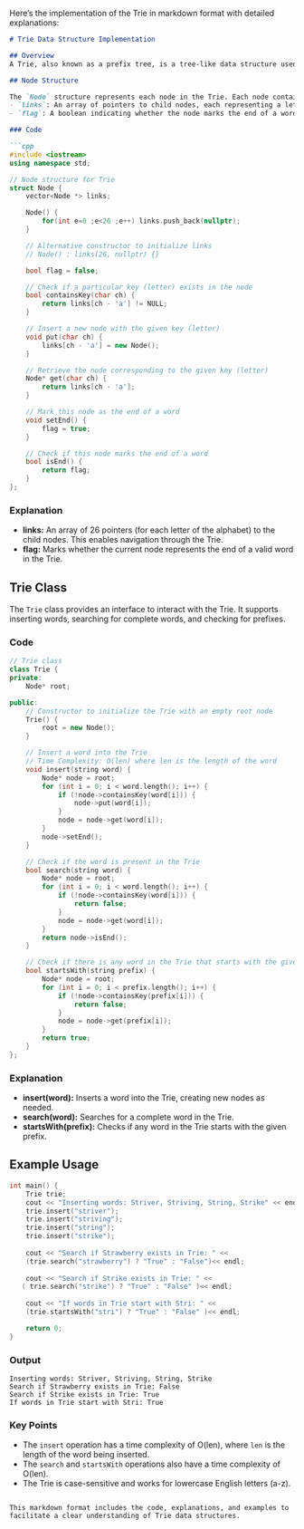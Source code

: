 Here’s the implementation of the Trie in markdown format with detailed explanations:

```markdown
# Trie Data Structure Implementation

## Overview
A Trie, also known as a prefix tree, is a tree-like data structure used to store a dynamic set of strings, where keys are usually strings. Tries are commonly used for tasks like autocomplete, spell checking, and searching for words or prefixes efficiently.

## Node Structure

The `Node` structure represents each node in the Trie. Each node contains:
- `links`: An array of pointers to child nodes, each representing a letter.
- `flag`: A boolean indicating whether the node marks the end of a word.

### Code

```cpp
#include <iostream>
using namespace std;

// Node structure for Trie
struct Node {
    vector<Node *> links;

    Node() {
        for(int e=0 ;e<26 ;e++) links.push_back(nullptr);
    }

    // Alternative constructor to initialize links
    // Node() : links(26, nullptr) {}

    bool flag = false;

    // Check if a particular key (letter) exists in the node
    bool containsKey(char ch) {
        return links[ch - 'a'] != NULL;
    }

    // Insert a new node with the given key (letter)
    void put(char ch) {
        links[ch - 'a'] = new Node();
    }

    // Retrieve the node corresponding to the given key (letter)
    Node* get(char ch) {
        return links[ch - 'a'];
    }

    // Mark this node as the end of a word
    void setEnd() {
        flag = true;
    }

    // Check if this node marks the end of a word
    bool isEnd() {
        return flag;
    }
};
```

### Explanation

- **links:** An array of 26 pointers (for each letter of the alphabet) to the child nodes. This enables navigation through the Trie.
- **flag:** Marks whether the current node represents the end of a valid word in the Trie.

## Trie Class

The `Trie` class provides an interface to interact with the Trie. It supports inserting words, searching for complete words, and checking for prefixes.

### Code

```cpp
// Trie class
class Trie {
private:
    Node* root;

public:
    // Constructor to initialize the Trie with an empty root node
    Trie() {
        root = new Node();
    }

    // Insert a word into the Trie
    // Time Complexity: O(len) where len is the length of the word
    void insert(string word) {
        Node* node = root;
        for (int i = 0; i < word.length(); i++) {
            if (!node->containsKey(word[i])) {
                node->put(word[i]);
            }
            node = node->get(word[i]);
        }
        node->setEnd();
    }

    // Check if the word is present in the Trie
    bool search(string word) {
        Node* node = root;
        for (int i = 0; i < word.length(); i++) {
            if (!node->containsKey(word[i])) {
                return false;
            }
            node = node->get(word[i]);
        }
        return node->isEnd();
    }

    // Check if there is any word in the Trie that starts with the given prefix
    bool startsWith(string prefix) {
        Node* node = root;
        for (int i = 0; i < prefix.length(); i++) {
            if (!node->containsKey(prefix[i])) {
                return false;
            }
            node = node->get(prefix[i]);
        }
        return true;
    }
};
```

### Explanation

- **insert(word):** Inserts a word into the Trie, creating new nodes as needed.
- **search(word):** Searches for a complete word in the Trie.
- **startsWith(prefix):** Checks if any word in the Trie starts with the given prefix.

## Example Usage

```cpp
int main() {
    Trie trie;
    cout << "Inserting words: Striver, Striving, String, Strike" << endl;
    trie.insert("striver");
    trie.insert("striving");
    trie.insert("string");
    trie.insert("strike");
    
    cout << "Search if Strawberry exists in Trie: " <<
    (trie.search("strawberry") ? "True" : "False")<< endl;
    
    cout << "Search if Strike exists in Trie: " <<
   ( trie.search("strike") ? "True" : "False" )<< endl;
    
    cout << "If words in Trie start with Stri: " <<
    (trie.startsWith("stri") ? "True" : "False" )<< endl;

    return 0;
}
```

### Output

```
Inserting words: Striver, Striving, String, Strike
Search if Strawberry exists in Trie: False
Search if Strike exists in Trie: True
If words in Trie start with Stri: True
```

### Key Points

- The `insert` operation has a time complexity of O(len), where `len` is the length of the word being inserted.
- The `search` and `startsWith` operations also have a time complexity of O(len).
- The Trie is case-sensitive and works for lowercase English letters (a-z).
```

This markdown format includes the code, explanations, and examples to facilitate a clear understanding of Trie data structures.